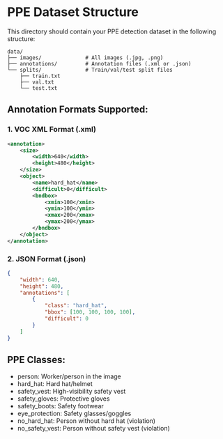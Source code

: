 
# PPE Dataset Structure

This directory should contain your PPE detection dataset in the following structure:

```
data/
├── images/              # All images (.jpg, .png)
├── annotations/         # Annotation files (.xml or .json)
└── splits/              # Train/val/test split files
    ├── train.txt
    ├── val.txt
    └── test.txt
```

## Annotation Formats Supported:

### 1. VOC XML Format (.xml)
```xml
<annotation>
    <size>
        <width>640</width>
        <height>480</height>
    </size>
    <object>
        <name>hard_hat</name>
        <difficult>0</difficult>
        <bndbox>
            <xmin>100</xmin>
            <ymin>100</ymin>
            <xmax>200</xmax>
            <ymax>200</ymax>
        </bndbox>
    </object>
</annotation>
```

### 2. JSON Format (.json)
```json
{
    "width": 640,
    "height": 480,
    "annotations": [
        {
            "class": "hard_hat",
            "bbox": [100, 100, 100, 100],
            "difficult": 0
        }
    ]
}
```

## PPE Classes:
- person: Worker/person in the image
- hard_hat: Hard hat/helmet
- safety_vest: High-visibility safety vest
- safety_gloves: Protective gloves
- safety_boots: Safety footwear
- eye_protection: Safety glasses/goggles
- no_hard_hat: Person without hard hat (violation)
- no_safety_vest: Person without safety vest (violation)
